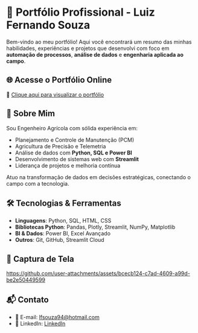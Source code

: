 # 💼 Portfólio Profissional - Luiz Fernando Souza

Bem-vindo ao meu portfólio! Aqui você encontrará um resumo das minhas habilidades, experiências e projetos que desenvolvi com foco em **automação de processos**, **análise de dados** e **engenharia aplicada ao campo**.

## 🌐 Acesse o Portfólio Online
🔗 [Clique aqui para visualizar o portfólio](https://souzalf.github.io/my-portfolio/)

## 🚀 Sobre Mim

Sou Engenheiro Agrícola com sólida experiência em:
- Planejamento e Controle de Manutenção (PCM)
- Agricultura de Precisão e Telemetria
- Análise de dados com **Python, SQL e Power BI**
- Desenvolvimento de sistemas web com **Streamlit**
- Liderança de projetos e melhoria contínua

Atuo na transformação de dados em decisões estratégicas, conectando o campo com a tecnologia.

## 🛠️ Tecnologias & Ferramentas

- **Linguagens**: Python, SQL, HTML, CSS
- **Bibliotecas Python**: Pandas, Plotly, Streamlit, NumPy, Matplotlib
- **BI & Dados**: Power BI, Excel Avançado
- **Outros**: Git, GitHub, Streamlit Cloud

## 📸 Captura de Tela

https://github.com/user-attachments/assets/bcecb124-c7ad-4609-a99d-be2e50449599

## 📬 Contato
- 📧 E-mail: [lfsouza94@hotmail.com](lfsouza94@hotmail.com)
- 💼 LinkedIn: [LinkedIn](https://www.linkedin.com/in/luizfelipesouzaeag/)
